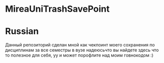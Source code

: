 # MireaUniTrashSavePoint

# Russian

Данный репозиторий сделан мной как чекпоинт моего сохранения по дисциплинам за все семестры в вузе надеюсьчто вы найдете здесь что то полезное для себя, yу и может порофлите над моим говнокодом :)
